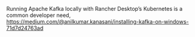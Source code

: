 Running Apache Kafka locally with Rancher Desktop’s Kubernetes is a common developer need, 
https://medium.com/@anilkumar.kanasani/installing-kafka-on-windows-71d7d24763ad
